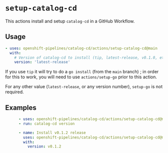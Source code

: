 # `setup-catalog-cd`

This actions install and setup `catalog-cd` in a GitHub Workflow.

## Usage

```yaml
- uses: openshift-pipelines/catalog-cd/actions/setup-catalog-cd@main
  with:
    # Version of catalog-cd to install (tip, latest-release, v0.1.0, etc.)
    version: 'latest-release'
```

If you use `tip` it will try to do a `go install` (from the `main`
branch) ; in order for this to work, you will need to use
`actions/setup-go` prior to this action.  

For any other value (`latest-release`, or any version number),
`setup-go` is not required.

## Examples

```yaml
      - uses: openshift-pipelines/catalog-cd/actions/setup-catalog-cd@main
      - run: catalog-cd version

      - name: Install v0.1.2 release
        uses: openshift-pipelines/catalog-cd/actions/setup-catalog-cd@main
        with:
          version: v0.1.2
```

